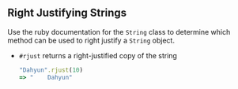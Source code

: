 ## Right Justifying Strings
Use the ruby documentation for the `String` class to determine which method can be used to right justify a `String` object.

- `#rjust` returns a right-justified copy of the string
    ```ruby
    "Dahyun".rjust(10)
    => "    Dahyun"
    ```
